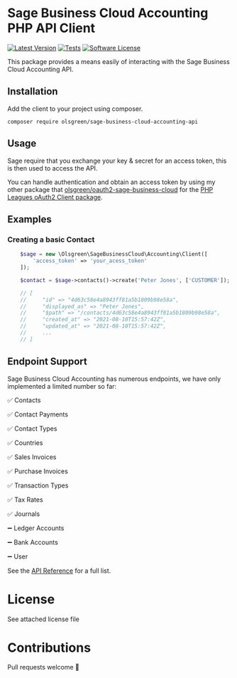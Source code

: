  # Sage Business Cloud Accounting PHP API Client
[![Latest Version](https://img.shields.io/github/release/olsgreen/autotrader-api.svg?style=flat-square)](https://github.com/olsgreen/adobe-sign-api/releases)
[![Tests](https://github.com/olsgreen/autotrader-api/workflows/Tests/badge.svg)](https://github.com/olsgreen/autotrader-api/actions)
[![Software License](https://img.shields.io/badge/license-MIT-brightgreen.svg?style=flat-square)](LICENSE.md)

This package provides a means easily of interacting with the Sage Business Cloud Accounting API.

## Installation

Add the client to your project using composer.

    composer require olsgreen/sage-business-cloud-accounting-api

## Usage
Sage require that you exchange your key & secret for an access token, this is then used to access the API. 

You can handle authentication and obtain an access token by using my other package that [olsgreen/oauth2-sage-business-cloud](https://github.com/olsgreen/oauth2-sage-business-cloud) for the [PHP Leagues oAuth2 Client package](https://oauth2-client.thephpleague.com).

## Examples

### Creating a basic Contact

```php
    $sage = new \Olsgreen\SageBusinessCloud\Accounting\Client([
        'access_token' => 'your_acess_token'
    ]);

    $contact = $sage->contacts()->create('Peter Jones', ['CUSTOMER']);

    // [
    //     "id" => "4d63c58e4a8943ff81a5b1809b98e58a",
    //     "displayed_as" => "Peter Jones",
    //     "$path" => "/contacts/4d63c58e4a8943ff81a5b1809b98e58a",
    //     "created_at" => "2021-08-10T15:57:42Z",
    //     "updated_at" => "2021-08-10T15:57:42Z",
    //     ...
    // ]
```

## Endpoint Support

Sage Business Cloud Accounting has numerous endpoints, we have only implemented a limited number so far:    

✅ Contacts

✅ Contact Payments

✅ Contact Types

✅ Countries

✅ Sales Invoices

✅ Purchase Invoices

✅ Transaction Types

✅ Tax Rates

✅ Journals

➖ Ledger Accounts

➖ Bank Accounts

➖ User

See the [API Reference](https://developer.sage.com/accounting/reference/) for a full list.

# License

See attached license file

# Contributions

Pull requests welcome 🙂